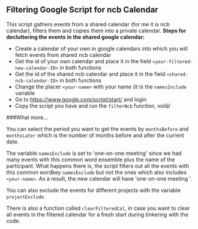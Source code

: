 ## Filtering Google Script for ncb Calendar
This script gathers events from a shared calendar (for me it is ncb calendar), filters them and copies them into a private calendar.
**Steps for decluttering the events in the shared google calendar:**
 - Create a calendar of your own in google calendars into which you will fetch events from shared ncb calendar
 - Get the id of your own calendar and place it in the field `<your-filtered-new-calendar-ID>` in both functions
 - Get the id of the shared ncb calendar and place it in the field `<shared-ncb-calendar-ID>` in both functions
 - Change the placer `<your-name>` with your name (it is the `namesInclude` variable
 - Go to https://www.google.com/script/start/ and login
 - Copy the script you have and run the `filterNcb` function, voilà!

###What more...

You can select the period you want to get the events by `monthsBefore` and `monthsLater` which is the number of months before and after the current date.

The variable `namesExclude` is set to 'one-on-one meeting' since we had many events with this common word ensemble plus the name of the participant. What happens there is, the script filters out all the events with this common wordkey `namesExclude` but not the ones which also includes `<your-name>`. As a result, the new calendar will have 'one-on-one meeting <your-name>'.

You can also exclude the events for different projects with the variable `projectExclude`.

There is also a function called `clearFilteredCal`, in case you want to clear all events in the filtered calendar for a fresh start during tinkering with the code.
